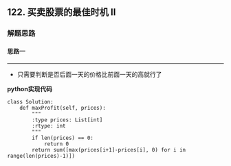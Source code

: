 ## 122. 买卖股票的最佳时机 II
### 解题思路
#### 思路一
****
- 只需要判断是否后面一天的价格比前面一天的高就行了

**python实现代码**
```
class Solution:
    def maxProfit(self, prices):
        """
        :type prices: List[int]
        :rtype: int
        """
        if len(prices) == 0:
            return 0
        return sum([max(prices[i+1]-prices[i], 0) for i in range(len(prices)-1)])

```

